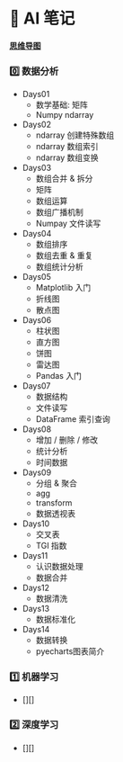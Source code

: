 # :pushpin: AI 笔记

#### [思维导图][AI@0.1]

### :zero: 数据分析

- Days01
  - 数学基础: 矩阵
  - Numpy ndarray
- Days02
  - ndarray 创建特殊数组
  - ndarray 数组索引
  - ndarray 数组变换
- Days03
  - 数组合并 & 拆分
  - 矩阵
  - 数组运算
  - 数组广播机制
  - Numpay 文件读写
- Days04
  - 数组排序
  - 数组去重 & 重复
  - 数组统计分析
- Days05
  - Matplotlib 入门
  - 折线图
  - 散点图
- Days06
  - 柱状图
  - 直方图
  - 饼图
  - 雷达图
  - Pandas 入门
- Days07
  - 数据结构
  - 文件读写
  - DataFrame 索引查询
- Days08
  - 增加 / 删除 / 修改
  - 统计分析
  - 时间数据
- Days09
  - 分组 & 聚合
  - agg
  - transform
  - 数据透视表
- Days10
  - 交叉表
  - TGI 指数
- Days11
  - 认识数据处理
  - 数据合并
- Days12
  - 数据清洗
- Days13
  - 数据标准化
- Days14
  - 数据转换
  - pyecharts图表简介

### :one: 机器学习

- [][]


### :two: 深度学习

- [][]


[AI@0.1]:./AI.mmap

